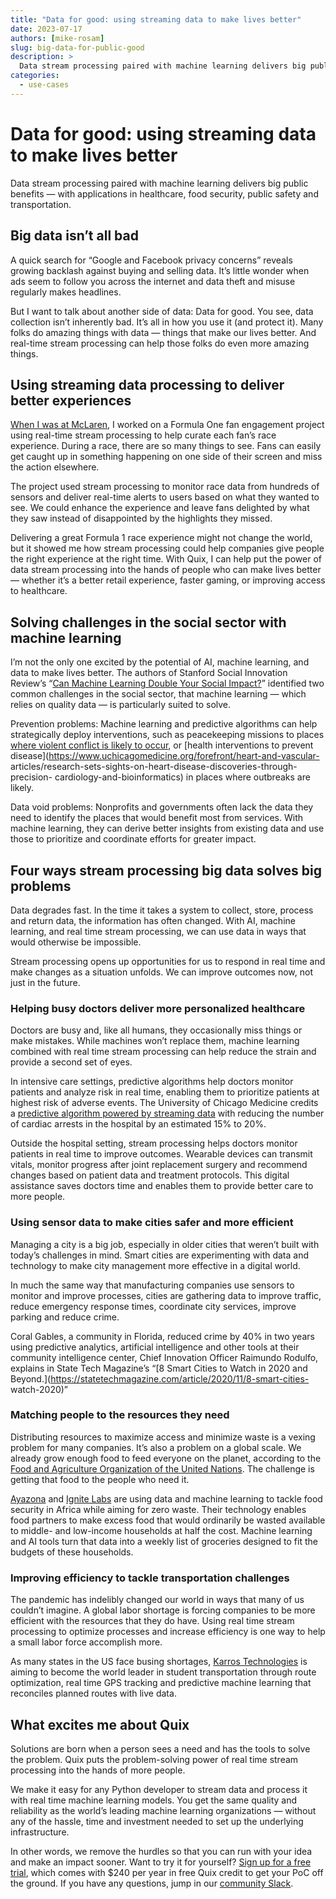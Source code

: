 ```yaml
---
title: "Data for good: using streaming data to make lives better"
date: 2023-07-17
authors: [mike-rosam]
slug: big-data-for-public-good
description: >
  Data stream processing paired with machine learning delivers big public benefits — with applications in healthcare, food security, public safety and transportation.
categories:
  - use-cases
---
```


# Data for good: using streaming data to make lives better

Data stream processing paired with machine learning delivers big public benefits — with applications in healthcare, food security, public safety and transportation.

<!-- more -->

## Big data isn’t all bad

A quick search for “Google and Facebook privacy concerns” reveals growing
backlash against buying and selling data. It’s little wonder when ads seem to
follow you across the internet and data theft and misuse regularly makes
headlines.

But I want to talk about another side of data: Data for good. You see, data
collection isn’t inherently bad. It’s all in how you use it (and protect it).
Many folks do amazing things with data — things that make our lives better.
And real-time stream processing can help those folks do even more amazing
things.  

## Using streaming data processing to deliver better experiences

[When I was at McLaren](/company), I worked on a Formula One fan engagement
project using real-time stream processing to help curate each fan’s race
experience. During a race, there are so many things to see. Fans can easily
get caught up in something happening on one side of their screen and miss the
action elsewhere.

The project used stream processing to monitor race data from hundreds of
sensors and deliver real-time alerts to users based on what they wanted to
see. We could enhance the experience and leave fans delighted by what they saw
instead of disappointed by the highlights they missed.

Delivering a great Formula 1 race experience might not change the world, but
it showed me how stream processing could help companies give people the right
experience at the right time. With Quix, I can help put the power of data
stream processing into the hands of people who can make lives better — whether
it’s a better retail experience, faster gaming, or improving access to
healthcare.  

## Solving challenges in the social sector with machine learning

I’m not the only one excited by the potential of AI, machine learning, and
data to make lives better. The authors of Stanford Social Innovation Review’s
“[Can Machine Learning Double Your Social
Impact?](https://ssir.org/articles/entry/can_machine_learning_double_your_social_impact)”
identified two common challenges in the social sector, that machine learning —
which relies on quality data — is particularly suited to solve.

Prevention problems: Machine learning and predictive algorithms can help
strategically deploy interventions, such as peacekeeping missions to places
[where violent conflict is likely to
occur](https://www.ted.com/talks/sean_gourley_the_mathematics_of_war), or
[health interventions to prevent
disease](https://www.uchicagomedicine.org/forefront/heart-and-vascular-
articles/research-sets-sights-on-heart-disease-discoveries-through-precision-
cardiology-and-bioinformatics) in places where outbreaks are likely.

Data void problems: Nonprofits and governments often lack the data they need
to identify the places that would benefit most from services. With machine
learning, they can derive better insights from existing data and use those to
prioritize and coordinate efforts for greater impact.  

## Four ways stream processing big data solves big problems

Data degrades fast. In the time it takes a system to collect, store, process
and return data, the information has often changed. With AI, machine learning,
and real time stream processing, we can use data in ways that would otherwise
be impossible.

Stream processing opens up opportunities for us to respond in real time and
make changes as a situation unfolds. We can improve outcomes now, not just in
the future.  

### Helping busy doctors deliver more personalized healthcare

Doctors are busy and, like all humans, they occasionally miss things or make
mistakes. While machines won’t replace them, machine learning combined with
real time stream processing can help reduce the strain and provide a second
set of eyes.

In intensive care settings, predictive algorithms help doctors monitor
patients and analyze risk in real time, enabling them to prioritize patients
at highest risk of adverse events. The University of Chicago Medicine credits
a [predictive algorithm powered by streaming
data](https://www.tibco.com/customers/university-chicago-medicine) with
reducing the number of cardiac arrests in the hospital by an estimated 15% to
20%.

Outside the hospital setting, stream processing helps doctors monitor patients
in real time to improve outcomes. Wearable devices can transmit vitals,
monitor progress after joint replacement surgery and recommend changes based
on patient data and treatment protocols. This digital assistance saves doctors
time and enables them to provide better care to more people.  

### Using sensor data to make cities safer and more efficient

Managing a city is a big job, especially in older cities that weren’t built
with today’s challenges in mind. Smart cities are experimenting with data and
technology to make city management more effective in a digital world.

In much the same way that manufacturing companies use sensors to monitor and
improve processes, cities are gathering data to improve traffic, reduce
emergency response times, coordinate city services, improve parking and reduce
crime.

Coral Gables, a community in Florida, reduced crime by 40% in two years using
predictive analytics, artificial intelligence and other tools at their
community intelligence center, Chief Innovation Officer Raimundo Rodulfo,
explains in State Tech Magazine’s “[8 Smart Cities to Watch in 2020 and
Beyond.](https://statetechmagazine.com/article/2020/11/8-smart-cities-
watch-2020)”  

### Matching people to the resources they need

Distributing resources to maximize access and minimize waste is a vexing
problem for many companies. It’s also a problem on a global scale. We already
grow enough food to feed everyone on the planet, according to the [Food and
Agriculture Organization of the United
Nations](http://www.fao.org/sustainable-development-goals/goals/goal-2/en/).
The challenge is getting that food to the people who need it.

[Ayazona](https://www.ayazona.com/) and [Ignite
Labs](https://www.ayazona.com/ignite) are using data and machine learning to
tackle food security in Africa while aiming for zero waste. Their technology
enables food partners to make excess food that would ordinarily be wasted
available to middle- and low-income households at half the cost. Machine
learning and AI tools turn that data into a weekly list of groceries designed
to fit the budgets of these households.  

### Improving efficiency to tackle transportation challenges

The pandemic has indelibly changed our world in ways that many of us couldn’t
imagine. A global labor shortage is forcing companies to be more efficient
with the resources that they do have. Using real time stream processing to
optimize processes and increase efficiency is one way to help a small labor
force accomplish more.

As many states in the US face busing shortages, [Karros
Technologies](https://karrostechnologies.com/) is aiming to become the world
leader in student transportation through route optimization, real time GPS
tracking and predictive machine learning that reconciles planned routes with
live data.  

## What excites me about Quix

Solutions are born when a person sees a need and has the tools to solve the
problem. Quix puts the problem-solving power of real time stream processing
into the hands of more people.

We make it easy for any Python developer to stream data and process it with
real time machine learning models. You get the same quality and reliability as
the world’s leading machine learning organizations — without any of the
hassle, time and investment needed to set up the underlying infrastructure.

In other words, we remove the hurdles so that you can run with your idea and
make an impact sooner. Want to try it for yourself? [Sign up for a free
trial](https://quix.io/signup), which comes with $240 per year in free Quix
credit to get your PoC off the ground. If you have any questions, jump in our
[community Slack](http://quix.io/slack-invite).





